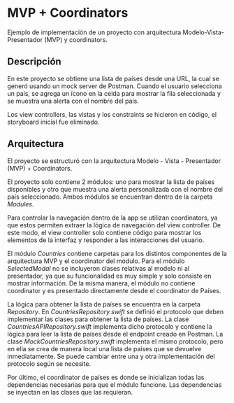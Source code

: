 # MVP + Coordinators
Ejemplo de implementación de un proyecto con arquitectura Modelo-Vista-Presentador (MVP) y coordinators.

## Descripción
En este proyecto se obtiene una lista de países desde una URL, la cual se generó usando un mock server de Postman. Cuando el usuario selecciona un país, se agrega un ícono en la celda para mostrar la fila seleccionada y se muestra una alerta con el nombre del país.

Los view controllers, las vistas y los constraints se hicieron en código, el storyboard inicial fue eliminado.

## Arquitectura
El proyecto se estructuró con la arquitectura Modelo - Vista - Presentador (MVP) + Coordinators.

El proyecto solo contiene 2 módulos: uno para mostrar la lista de países disponibles y otro que muestra una alerta personalizada con el nombre del país seleccionado. Ambos módulos se encuentran dentro de la carpeta *Modules*.

Para controlar la navegación dentro de la app se utilizan coordinators, ya que estos permiten extraer la lógica de navegación del view controller. De este modo, el view controller solo contiene código para mostrar los elementos de la interfaz y responder a las interacciones del usuario.

El módulo *Countries* contiene carpetas para los distintos componentes de la arquitectura MVP y el coordinator del módulo. Para el módulo *SelectedModal* no se incluyeron clases relativas al modelo ni al presentador, ya que su funcionalidad es muy simple y solo consiste en mostrar información. De la misma manera, el módulo no contiene coordinator y es presentado directamente desde el coordinator de Países.

La lógica para obtener la lista de países se encuentra en la carpeta *Repository*. En *CountriesRepository.swift* se definió el protocolo que deben implementar las clases para obtener la lista de países. La clase *CountriesAPIRepository.swift* implementa dicho protocolo y contiene la lógica para leer la lista de países desde el endpoint creado en Postman. La clase *MockCountriesRepository.swift* implementa el mismo protocolo, pero en ella se crea de manera local una lista de países que se devuelve inmediatamente. Se puede cambiar entre una y otra implementación del protocolo según se necesite.

Por último, el coordinator de países es donde se inicializan todas las dependencias necesarias para que el módulo funcione. Las dependencias se inyectan en las clases que las requieran.
